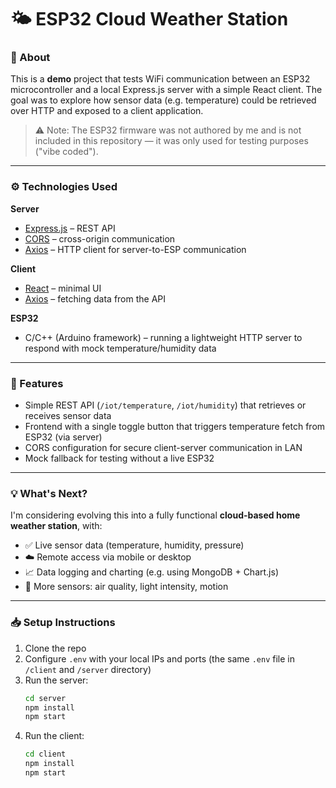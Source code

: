 # 🌤️ ESP32 Cloud Weather Station

### 🧠 About

This is a __demo__ project that tests WiFi communication between an ESP32 microcontroller and a local Express.js server with a simple React client. The goal was to explore how sensor data (e.g. temperature) could be retrieved over HTTP and exposed to a client application.

> ⚠️ Note: The ESP32 firmware was not authored by me and is not included in this repository — it was only used for testing purposes ("vibe coded").

---

### ⚙️ Technologies Used

**Server**  
- [Express.js](https://expressjs.com/) – REST API
- [CORS](https://www.npmjs.com/package/cors) – cross-origin communication
- [Axios](https://axios-http.com/) – HTTP client for server-to-ESP communication

**Client**  
- [React](https://reactjs.org/) – minimal UI
- [Axios](https://axios-http.com/) – fetching data from the API

**ESP32**  
- C/C++ (Arduino framework) – running a lightweight HTTP server to respond with mock temperature/humidity data

---

### 🚀 Features

- Simple REST API (`/iot/temperature`, `/iot/humidity`) that retrieves or receives sensor data
- Frontend with a single toggle button that triggers temperature fetch from ESP32 (via server)
- CORS configuration for secure client-server communication in LAN
- Mock fallback for testing without a live ESP32

---

### 💡 What's Next?

I'm considering evolving this into a fully functional **cloud-based home weather station**, with:

- ✅ Live sensor data (temperature, humidity, pressure)
- ☁️ Remote access via mobile or desktop
- 📈 Data logging and charting (e.g. using MongoDB + Chart.js)
- 🔌 More sensors: air quality, light intensity, motion

---

### 📥 Setup Instructions

1. Clone the repo
2. Configure `.env` with your local IPs and ports (the same `.env` file in `/client` and `/server` directory)
3. Run the server:
   ```bash
   cd server
   npm install
   npm start
   ```
4. Run the client:
   ```bash
   cd client
   npm install
   npm start
   ```
